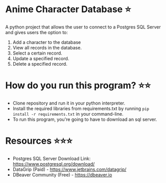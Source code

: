 # Anime Character Database ⭐️
A python project that allows the user to connect to a Postgres SQL Server and gives users the option to:
1. Add a character to the database
2. View all records in the database.
3. Select a certain record.
4. Update a specified record.
5. Delete a specified record.

# How do you run this program? ⭐️⭐️
- Clone repository and run it in your python interpreter.
- Install the required libraries from requirements.txt by running
`pip install -r requirements.txt` in your command-line.
- To run this program, you're going to have to download an sql server.

# Resources ⭐️⭐️⭐️
- Postgres SQL Server Download Link: https://www.postgresql.org/download/
- DataGrip (Paid) - https://www.jetbrains.com/datagrip/
- DBeaver Community (Free) - https://dbeaver.io



